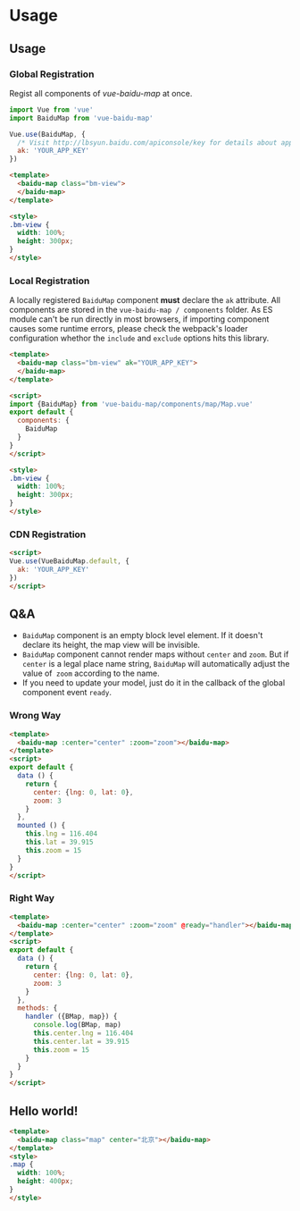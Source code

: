 # Usage

## Usage

### Global Registration

Regist all components of *vue-baidu-map* at once.

```javascript
import Vue from 'vue'
import BaiduMap from 'vue-baidu-map'

Vue.use(BaiduMap, {
  /* Visit http://lbsyun.baidu.com/apiconsole/key for details about app key. */
  ak: 'YOUR_APP_KEY'
})
```

```html
<template>
  <baidu-map class="bm-view">
  </baidu-map>
</template>

<style>
.bm-view {
  width: 100%;
  height: 300px;
}
</style>
```

### Local Registration

A locally registered `BaiduMap` component **must** declare the `ak` attribute.
All components are stored in the `vue-baidu-map / components` folder.
As ES module can't be run directly in most browsers, if importing component causes some runtime errors, please check the webpack's loader configuration whethor the `include` and `exclude` options hits this library.

```html
<template>
  <baidu-map class="bm-view" ak="YOUR_APP_KEY">
  </baidu-map>
</template>

<script>
import {BaiduMap} from 'vue-baidu-map/components/map/Map.vue'
export default {
  components: {
    BaiduMap
  }
}
</script>

<style>
.bm-view {
  width: 100%;
  height: 300px;
}
</style>
```

### CDN Registration

```html
<script>
Vue.use(VueBaiduMap.default, {
  ak: 'YOUR_APP_KEY'
})
</script>
```

## Q&A

- `BaiduMap` component is an empty block level element. If it doesn't declare its height, the map view will be invisible.
- `BaiduMap` component cannot render maps without `center` and `zoom`. But if `center` is a legal place name string, `BaiduMap` will automatically adjust the value of` zoom` according to the name.
- If you need to update your model, just do it in the callback of the global component event `ready`.

### Wrong Way

```html
<template>
  <baidu-map :center="center" :zoom="zoom"></baidu-map>
</template>
<script>
export default {
  data () {
    return {
      center: {lng: 0, lat: 0},
      zoom: 3
    }
  },
  mounted () {
    this.lng = 116.404
    this.lat = 39.915
    this.zoom = 15
  }
}
</script>
```

### Right Way

```html
<template>
  <baidu-map :center="center" :zoom="zoom" @ready="handler"></baidu-map>
</template>
<script>
export default {
  data () {
    return {
      center: {lng: 0, lat: 0},
      zoom: 3
    }
  },
  methods: {
    handler ({BMap, map}) {
      console.log(BMap, map)
      this.center.lng = 116.404
      this.center.lat = 39.915
      this.zoom = 15
    }
  }
}
</script>
```

## Hello world!

```html
<template>
  <baidu-map class="map" center="北京"></baidu-map>
</template>
<style>
.map {
  width: 100%;
  height: 400px;
}
</style>
```
<doc-preview>
  <baidu-map class="map" center="北京">
  </baidu-map>
</doc-preview>
